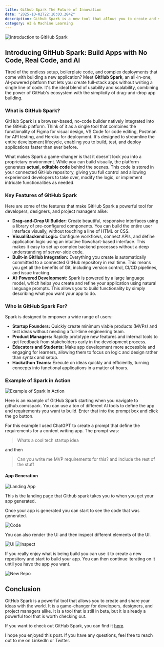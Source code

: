 ```yaml
---
title: Github Spark The Future of Innovation
date: "2025-10-02T22:10:03.284Z"
description: Github Spark is a new tool that allows you to create and share your ideas with the world. They promise Dream it. See it. Ship it.
category: AI & Machine Learning
---
```


![Introduction to GitHub Spark](/assets/GithubSpark/Intro.png)


## Introducing GitHub Spark: Build Apps with No Code, Real Code, and AI

Tired of the endless setup, boilerplate code, and complex deployments that come with building a new application? Meet **GitHub Spark**, an all-in-one, AI-powered platform that lets you create full-stack apps without writing a single line of code. It's the ideal blend of usability and scalability, combining the power of GitHub's ecosystem with the simplicity of drag-and-drop app building.

### What is GitHub Spark?

GitHub Spark is a browser-based, no-code builder natively integrated into the GitHub platform. Think of it as a single tool that combines the functionality of Figma for visual design, VS Code for code editing, Postman for API testing, and Heroku for deployment. It's designed to streamline the entire development lifecycle, enabling you to build, test, and deploy applications faster than ever before. 

What makes Spark a game-changer is that it doesn't lock you into a proprietary environment. While you can build visually, the platform generates **actual, editable code** behind the scenes. This code is stored in your connected GitHub repository, giving you full control and allowing experienced developers to take over, modify the logic, or implement intricate functionalities as needed.

### Key Features of GitHub Spark

Here are some of the features that make GitHub Spark a powerful tool for developers, designers, and project managers alike:

* **Drag-and-Drop UI Builder:** Create beautiful, responsive interfaces using a library of pre-configured components. You can build the entire user interface visually, without touching a line of HTML or CSS.
* **Visual Backend Logic:** Configure workflows, connect APIs, and define application logic using an intuitive flowchart-based interface. This makes it easy to set up complex backend processes without a deep understanding of server-side code.
* **Built-in GitHub Integration:** Everything you create is automatically committed to a connected GitHub repository in real time. This means you get all the benefits of Git, including version control, CI/CD pipelines, and issue tracking.
* **AI-Powered Development:** Spark is powered by a large language model, which helps you create and refine your application using natural language prompts. This allows you to build functionality by simply describing what you want your app to do.


### Who is GitHub Spark For?

Spark is designed to empower a wide range of users:

* **Startup Founders:** Quickly create minimum viable products (MVPs) and test ideas without needing a full-time engineering team.
* **Product Managers:** Rapidly prototype new features and internal tools to get feedback from stakeholders early in the development process.
* **Educators and Students:** Make app development more accessible and engaging for learners, allowing them to focus on logic and design rather than syntax and setup.
* **Hackathon Teams:** Execute on ideas quickly and efficiently, turning concepts into functional applications in a matter of hours.

### Example of Spark in Action

![Example of Spark in Action](/assets/GithubSpark/UiStart.png)

Here is an example of GitHub Spark starting when you navigate to github.com/spark. You can use a ton of different AI tools to define the app and requirements you want to build. Enter that into the prompt box and click the go button.

For this example I used ChatGPT to create a prompt that define the requirements for a content writing app. 
The prompt was: 
> Whats a cool tech startup idea 


and then

> Can you write me MVP requirements for this? and include the rest of the stuff

#### App Generation
![Landing App](/assets/GithubSpark/Landing.png)

This is the landing page that Github spark takes you to when you get your app generated. 

Once your app is generated you can start to see the code that was generated.

![Code](/assets/GithubSpark/code.png)

You can also render the UI and then inspect different elements of the UI.

![UI](/assets/GithubSpark/ui.png)
![Inspect](/assets/GithubSpark/inspect.png)

If you really enjoy what is being build you can use it to create a new repository and start to build your app. You can then continue iterating on it until you have the app you want.

![New Repo](/assets/GithubSpark/repo.png)

## Conclusion

GitHub Spark is a powerful tool that allows you to create and share your ideas with the world. It is a game-changer for developers, designers, and project managers alike. It is a tool that is still in beta, but it is already a powerful tool that is worth checking out.

If you want to check out GitHub Spark, you can find it [here](https://github.com/spark).

I hope you enjoyed this post. If you have any questions, feel free to reach out to me on LinkedIn or Twitter.
